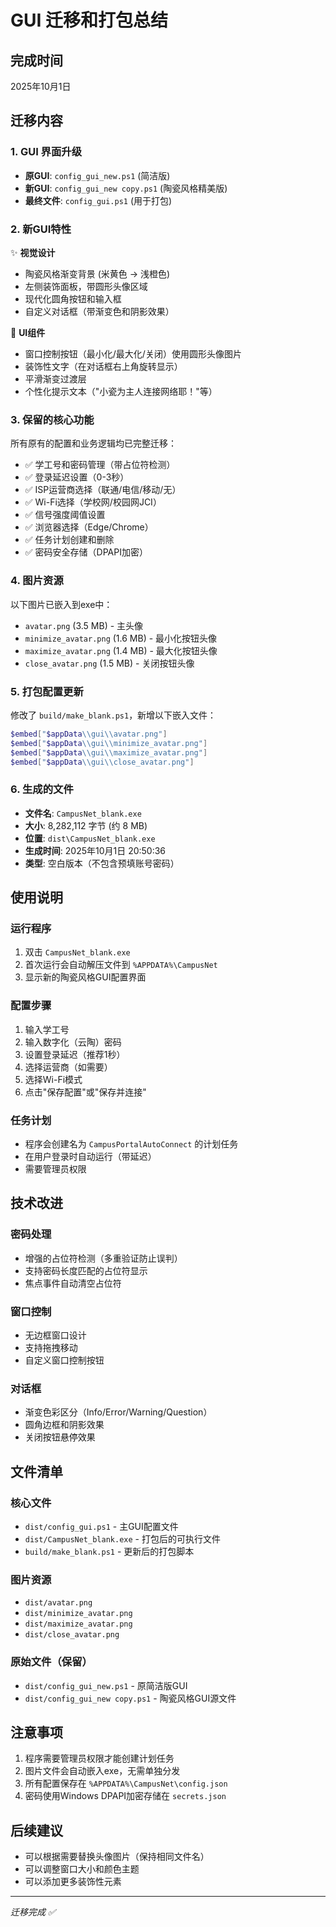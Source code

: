 # GUI 迁移和打包总结

## 完成时间
2025年10月1日

## 迁移内容

### 1. GUI 界面升级
- **原GUI**: `config_gui_new.ps1` (简洁版)
- **新GUI**: `config_gui_new copy.ps1` (陶瓷风格精美版)
- **最终文件**: `config_gui.ps1` (用于打包)

### 2. 新GUI特性
✨ **视觉设计**
- 陶瓷风格渐变背景 (米黄色 → 浅橙色)
- 左侧装饰面板，带圆形头像区域
- 现代化圆角按钮和输入框
- 自定义对话框（带渐变色和阴影效果）

🎨 **UI组件**
- 窗口控制按钮（最小化/最大化/关闭）使用圆形头像图片
- 装饰性文字（在对话框右上角旋转显示）
- 平滑渐变过渡层
- 个性化提示文本（"小瓷为主人连接网络耶！"等）

### 3. 保留的核心功能
所有原有的配置和业务逻辑均已完整迁移：
- ✅ 学工号和密码管理（带占位符检测）
- ✅ 登录延迟设置（0-3秒）
- ✅ ISP运营商选择（联通/电信/移动/无）
- ✅ Wi-Fi选择（学校网/校园网JCI）
- ✅ 信号强度阈值设置
- ✅ 浏览器选择（Edge/Chrome）
- ✅ 任务计划创建和删除
- ✅ 密码安全存储（DPAPI加密）

### 4. 图片资源
以下图片已嵌入到exe中：
- `avatar.png` (3.5 MB) - 主头像
- `minimize_avatar.png` (1.6 MB) - 最小化按钮头像
- `maximize_avatar.png` (1.4 MB) - 最大化按钮头像  
- `close_avatar.png` (1.5 MB) - 关闭按钮头像

### 5. 打包配置更新
修改了 `build/make_blank.ps1`，新增以下嵌入文件：
```powershell
$embed["$appData\\gui\\avatar.png"]
$embed["$appData\\gui\\minimize_avatar.png"]
$embed["$appData\\gui\\maximize_avatar.png"]
$embed["$appData\\gui\\close_avatar.png"]
```

### 6. 生成的文件
- **文件名**: `CampusNet_blank.exe`
- **大小**: 8,282,112 字节 (约 8 MB)
- **位置**: `dist\CampusNet_blank.exe`
- **生成时间**: 2025年10月1日 20:50:36
- **类型**: 空白版本（不包含预填账号密码）

## 使用说明

### 运行程序
1. 双击 `CampusNet_blank.exe`
2. 首次运行会自动解压文件到 `%APPDATA%\CampusNet`
3. 显示新的陶瓷风格GUI配置界面

### 配置步骤
1. 输入学工号
2. 输入数字化（云陶）密码
3. 设置登录延迟（推荐1秒）
4. 选择运营商（如需要）
5. 选择Wi-Fi模式
6. 点击"保存配置"或"保存并连接"

### 任务计划
- 程序会创建名为 `CampusPortalAutoConnect` 的计划任务
- 在用户登录时自动运行（带延迟）
- 需要管理员权限

## 技术改进

### 密码处理
- 增强的占位符检测（多重验证防止误判）
- 支持密码长度匹配的占位符显示
- 焦点事件自动清空占位符

### 窗口控制
- 无边框窗口设计
- 支持拖拽移动
- 自定义窗口控制按钮

### 对话框
- 渐变色彩区分（Info/Error/Warning/Question）
- 圆角边框和阴影效果
- 关闭按钮悬停效果

## 文件清单

### 核心文件
- `dist/config_gui.ps1` - 主GUI配置文件
- `dist/CampusNet_blank.exe` - 打包后的可执行文件
- `build/make_blank.ps1` - 更新后的打包脚本

### 图片资源
- `dist/avatar.png`
- `dist/minimize_avatar.png`
- `dist/maximize_avatar.png`
- `dist/close_avatar.png`

### 原始文件（保留）
- `dist/config_gui_new.ps1` - 原简洁版GUI
- `dist/config_gui_new copy.ps1` - 陶瓷风格GUI源文件

## 注意事项
1. 程序需要管理员权限才能创建计划任务
2. 图片文件会自动嵌入exe，无需单独分发
3. 所有配置保存在 `%APPDATA%\CampusNet\config.json`
4. 密码使用Windows DPAPI加密存储在 `secrets.json`

## 后续建议
- 可以根据需要替换头像图片（保持相同文件名）
- 可以调整窗口大小和颜色主题
- 可以添加更多装饰性元素

---
*迁移完成 ✅*

